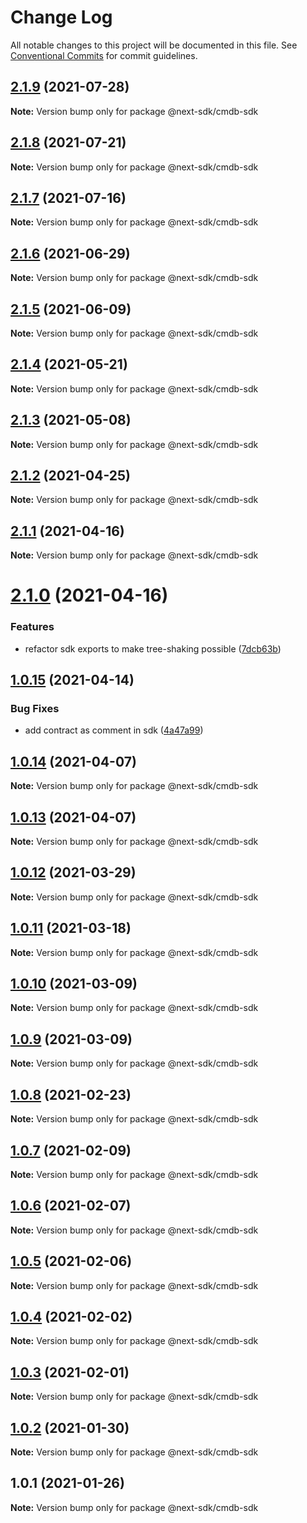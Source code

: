 # Change Log

All notable changes to this project will be documented in this file.
See [Conventional Commits](https://conventionalcommits.org) for commit guidelines.

## [2.1.9](https://github.com/easyops-cn/next-providers/compare/@next-sdk/cmdb-sdk@2.1.8...@next-sdk/cmdb-sdk@2.1.9) (2021-07-28)

**Note:** Version bump only for package @next-sdk/cmdb-sdk

## [2.1.8](https://github.com/easyops-cn/next-providers/compare/@next-sdk/cmdb-sdk@2.1.7...@next-sdk/cmdb-sdk@2.1.8) (2021-07-21)

**Note:** Version bump only for package @next-sdk/cmdb-sdk

## [2.1.7](https://github.com/easyops-cn/next-providers/compare/@next-sdk/cmdb-sdk@2.1.6...@next-sdk/cmdb-sdk@2.1.7) (2021-07-16)

**Note:** Version bump only for package @next-sdk/cmdb-sdk

## [2.1.6](https://github.com/easyops-cn/next-providers/compare/@next-sdk/cmdb-sdk@2.1.5...@next-sdk/cmdb-sdk@2.1.6) (2021-06-29)

**Note:** Version bump only for package @next-sdk/cmdb-sdk

## [2.1.5](https://github.com/easyops-cn/next-providers/compare/@next-sdk/cmdb-sdk@2.1.4...@next-sdk/cmdb-sdk@2.1.5) (2021-06-09)

**Note:** Version bump only for package @next-sdk/cmdb-sdk

## [2.1.4](https://github.com/easyops-cn/next-providers/compare/@next-sdk/cmdb-sdk@2.1.3...@next-sdk/cmdb-sdk@2.1.4) (2021-05-21)

**Note:** Version bump only for package @next-sdk/cmdb-sdk

## [2.1.3](https://github.com/easyops-cn/next-providers/compare/@next-sdk/cmdb-sdk@2.1.2...@next-sdk/cmdb-sdk@2.1.3) (2021-05-08)

**Note:** Version bump only for package @next-sdk/cmdb-sdk

## [2.1.2](https://github.com/easyops-cn/next-providers/compare/@next-sdk/cmdb-sdk@2.1.1...@next-sdk/cmdb-sdk@2.1.2) (2021-04-25)

**Note:** Version bump only for package @next-sdk/cmdb-sdk

## [2.1.1](https://github.com/easyops-cn/next-providers/compare/@next-sdk/cmdb-sdk@2.1.0...@next-sdk/cmdb-sdk@2.1.1) (2021-04-16)

**Note:** Version bump only for package @next-sdk/cmdb-sdk

# [2.1.0](https://github.com/easyops-cn/next-providers/compare/@next-sdk/cmdb-sdk@1.0.15...@next-sdk/cmdb-sdk@2.1.0) (2021-04-16)

### Features

- refactor sdk exports to make tree-shaking possible ([7dcb63b](https://github.com/easyops-cn/next-providers/commit/7dcb63bad6a7e6357c1c14ce9cf3ff9152c0c632))

## [1.0.15](https://github.com/easyops-cn/next-providers/compare/@next-sdk/cmdb-sdk@1.0.14...@next-sdk/cmdb-sdk@1.0.15) (2021-04-14)

### Bug Fixes

- add contract as comment in sdk ([4a47a99](https://github.com/easyops-cn/next-providers/commit/4a47a99b3ed7f3a366ba64121b71d9f27d07148d))

## [1.0.14](https://github.com/easyops-cn/next-providers/compare/@next-sdk/cmdb-sdk@1.0.13...@next-sdk/cmdb-sdk@1.0.14) (2021-04-07)

**Note:** Version bump only for package @next-sdk/cmdb-sdk

## [1.0.13](https://github.com/easyops-cn/next-providers/compare/@next-sdk/cmdb-sdk@1.0.12...@next-sdk/cmdb-sdk@1.0.13) (2021-04-07)

**Note:** Version bump only for package @next-sdk/cmdb-sdk

## [1.0.12](https://github.com/easyops-cn/next-providers/compare/@next-sdk/cmdb-sdk@1.0.11...@next-sdk/cmdb-sdk@1.0.12) (2021-03-29)

**Note:** Version bump only for package @next-sdk/cmdb-sdk

## [1.0.11](https://github.com/easyops-cn/next-providers/compare/@next-sdk/cmdb-sdk@1.0.10...@next-sdk/cmdb-sdk@1.0.11) (2021-03-18)

**Note:** Version bump only for package @next-sdk/cmdb-sdk

## [1.0.10](https://github.com/easyops-cn/next-providers/compare/@next-sdk/cmdb-sdk@1.0.9...@next-sdk/cmdb-sdk@1.0.10) (2021-03-09)

**Note:** Version bump only for package @next-sdk/cmdb-sdk

## [1.0.9](https://github.com/easyops-cn/next-providers/compare/@next-sdk/cmdb-sdk@1.0.8...@next-sdk/cmdb-sdk@1.0.9) (2021-03-09)

**Note:** Version bump only for package @next-sdk/cmdb-sdk

## [1.0.8](https://github.com/easyops-cn/next-providers/compare/@next-sdk/cmdb-sdk@1.0.7...@next-sdk/cmdb-sdk@1.0.8) (2021-02-23)

**Note:** Version bump only for package @next-sdk/cmdb-sdk

## [1.0.7](https://github.com/easyops-cn/next-providers/compare/@next-sdk/cmdb-sdk@1.0.6...@next-sdk/cmdb-sdk@1.0.7) (2021-02-09)

**Note:** Version bump only for package @next-sdk/cmdb-sdk

## [1.0.6](https://github.com/easyops-cn/next-providers/compare/@next-sdk/cmdb-sdk@1.0.5...@next-sdk/cmdb-sdk@1.0.6) (2021-02-07)

**Note:** Version bump only for package @next-sdk/cmdb-sdk

## [1.0.5](https://github.com/easyops-cn/next-providers/compare/@next-sdk/cmdb-sdk@1.0.4...@next-sdk/cmdb-sdk@1.0.5) (2021-02-06)

**Note:** Version bump only for package @next-sdk/cmdb-sdk

## [1.0.4](https://github.com/easyops-cn/next-providers/compare/@next-sdk/cmdb-sdk@1.0.3...@next-sdk/cmdb-sdk@1.0.4) (2021-02-02)

**Note:** Version bump only for package @next-sdk/cmdb-sdk

## [1.0.3](https://github.com/easyops-cn/next-providers/compare/@next-sdk/cmdb-sdk@1.0.2...@next-sdk/cmdb-sdk@1.0.3) (2021-02-01)

**Note:** Version bump only for package @next-sdk/cmdb-sdk

## [1.0.2](https://github.com/easyops-cn/next-providers/compare/@next-sdk/cmdb-sdk@1.0.1...@next-sdk/cmdb-sdk@1.0.2) (2021-01-30)

**Note:** Version bump only for package @next-sdk/cmdb-sdk

## 1.0.1 (2021-01-26)

**Note:** Version bump only for package @next-sdk/cmdb-sdk
